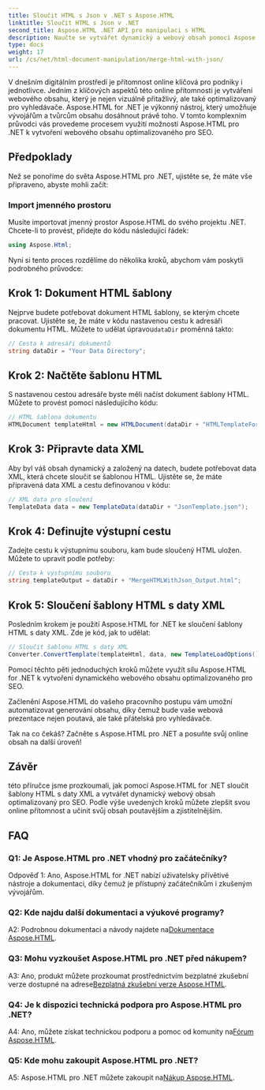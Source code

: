 ```yaml
---
title: Sloučit HTML s Json v .NET s Aspose.HTML
linktitle: Sloučit HTML s Json v .NET
second_title: Aspose.HTML .NET API pro manipulaci s HTML
description: Naučte se vytvářet dynamický a webový obsah pomocí Aspose.HTML pro .NET. Posilte svou online přítomnost a zapojte své publikum.
type: docs
weight: 17
url: /cs/net/html-document-manipulation/merge-html-with-json/
---
```


V dnešním digitálním prostředí je přítomnost online klíčová pro podniky i jednotlivce. Jedním z klíčových aspektů této online přítomnosti je vytváření webového obsahu, který je nejen vizuálně přitažlivý, ale také optimalizovaný pro vyhledávače. Aspose.HTML for .NET je výkonný nástroj, který umožňuje vývojářům a tvůrcům obsahu dosáhnout právě toho. V tomto komplexním průvodci vás provedeme procesem využití možností Aspose.HTML pro .NET k vytvoření webového obsahu optimalizovaného pro SEO. 

## Předpoklady

Než se ponoříme do světa Aspose.HTML pro .NET, ujistěte se, že máte vše připraveno, abyste mohli začít:

### Import jmenného prostoru

Musíte importovat jmenný prostor Aspose.HTML do svého projektu .NET. Chcete-li to provést, přidejte do kódu následující řádek:

```csharp
using Aspose.Html;
```

Nyní si tento proces rozdělíme do několika kroků, abychom vám poskytli podrobného průvodce:

## Krok 1: Dokument HTML šablony

 Nejprve budete potřebovat dokument HTML šablony, se kterým chcete pracovat. Ujistěte se, že máte v kódu nastavenou cestu k adresáři dokumentu HTML. Můžete to udělat úpravou`dataDir` proměnná takto:

```csharp
// Cesta k adresáři dokumentů
string dataDir = "Your Data Directory";
```

## Krok 2: Načtěte šablonu HTML

S nastavenou cestou adresáře byste měli načíst dokument šablony HTML. Můžete to provést pomocí následujícího kódu:

```csharp
// HTML šablona dokumentu
HTMLDocument templateHtml = new HTMLDocument(dataDir + "HTMLTemplateForJson.html");
```

## Krok 3: Připravte data XML

Aby byl váš obsah dynamický a založený na datech, budete potřebovat data XML, která chcete sloučit se šablonou HTML. Ujistěte se, že máte připravená data XML a cestu definovanou v kódu:

```csharp
// XML data pro sloučení
TemplateData data = new TemplateData(dataDir + "JsonTemplate.json");
```

## Krok 4: Definujte výstupní cestu

Zadejte cestu k výstupnímu souboru, kam bude sloučený HTML uložen. Můžete to upravit podle potřeby:

```csharp
// Cesta k výstupnímu souboru
string templateOutput = dataDir + "MergeHTMLWithJson_Output.html";
```

## Krok 5: Sloučení šablony HTML s daty XML

Posledním krokem je použití Aspose.HTML for .NET ke sloučení šablony HTML s daty XML. Zde je kód, jak to udělat:

```csharp
// Sloučit šablonu HTML s daty XML
Converter.ConvertTemplate(templateHtml, data, new TemplateLoadOptions(), templateOutput);
```

Pomocí těchto pěti jednoduchých kroků můžete využít sílu Aspose.HTML for .NET k vytvoření dynamického webového obsahu optimalizovaného pro SEO. 

Začlenění Aspose.HTML do vašeho pracovního postupu vám umožní automatizovat generování obsahu, díky čemuž bude vaše webová prezentace nejen poutavá, ale také přátelská pro vyhledávače. 

Tak na co čekáš? Začněte s Aspose.HTML pro .NET a posuňte svůj online obsah na další úroveň!

## Závěr

této příručce jsme prozkoumali, jak pomocí Aspose.HTML for .NET sloučit šablony HTML s daty XML a vytvářet dynamický webový obsah optimalizovaný pro SEO. Podle výše uvedených kroků můžete zlepšit svou online přítomnost a učinit svůj obsah poutavějším a zjistitelnějším.

## FAQ

### Q1: Je Aspose.HTML pro .NET vhodný pro začátečníky?

Odpověď 1: Ano, Aspose.HTML for .NET nabízí uživatelsky přívětivé nástroje a dokumentaci, díky čemuž je přístupný začátečníkům i zkušeným vývojářům.

### Q2: Kde najdu další dokumentaci a výukové programy?

 A2: Podrobnou dokumentaci a návody najdete na[Dokumentace Aspose.HTML](https://reference.aspose.com/html/net/).

### Q3: Mohu vyzkoušet Aspose.HTML pro .NET před nákupem?

 A3: Ano, produkt můžete prozkoumat prostřednictvím bezplatné zkušební verze dostupné na adrese[Bezplatná zkušební verze Aspose.HTML](https://releases.aspose.com/).

### Q4: Je k dispozici technická podpora pro Aspose.HTML pro .NET?

 A4: Ano, můžete získat technickou podporu a pomoc od komunity na[Fórum Aspose.HTML](https://forum.aspose.com/).

### Q5: Kde mohu zakoupit Aspose.HTML pro .NET?

 A5: Aspose.HTML pro .NET můžete zakoupit na[Nákup Aspose.HTML](https://purchase.aspose.com/buy).